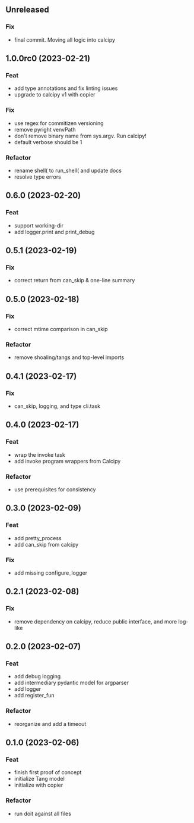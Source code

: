 ## Unreleased

### Fix

- final commit. Moving all logic into calcipy

## 1.0.0rc0 (2023-02-21)

### Feat

- add type annotations and fix linting issues
- upgrade to calcipy v1 with copier

### Fix

- use regex for commitizen versioning
- remove pyright venvPath
- don't remove binary name from sys.argv. Run calcipy!
- default verbose should be 1

### Refactor

- rename shell( to run_shell( and update docs
- resolve type errors

## 0.6.0 (2023-02-20)

### Feat

- support working-dir
- add logger.print and print_debug

## 0.5.1 (2023-02-19)

### Fix

- correct return from can_skip & one-line summary

## 0.5.0 (2023-02-18)

### Fix

- correct mtime comparison in can_skip

### Refactor

- remove shoaling/tangs and top-level imports

## 0.4.1 (2023-02-17)

### Fix

- can_skip, logging, and type cli.task

## 0.4.0 (2023-02-17)

### Feat

- wrap the invoke task
- add invoke program wrappers from Calcipy

### Refactor

- use prerequisites for consistency

## 0.3.0 (2023-02-09)

### Feat

- add pretty_process
- add can_skip from calcipy

### Fix

- add missing configure_logger

## 0.2.1 (2023-02-08)

### Fix

- remove dependency on calcipy, reduce public interface, and more log-like

## 0.2.0 (2023-02-07)

### Feat

- add debug logging
- add intermediary pydantic model for argparser
- add logger
- add register_fun

### Refactor

- reorganize and add a timeout

## 0.1.0 (2023-02-06)

### Feat

- finish first proof of concept
- initialize Tang model
- initialize with copier

### Refactor

- run doit against all files
